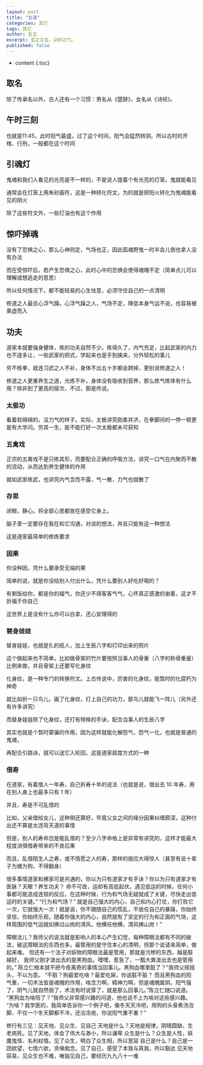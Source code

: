 ```yaml
---
layout: post
title: "玄道"
categories: 其它
tags: 其它
author: 玄玉
excerpt: 玄之又玄，众妙之门。
published: false
---
```


* content
{:toc}


## 取名
除了传承名以外，古人还有一个习惯：男名从《楚辞》，女名从《诗经》。

## 午时三刻
也就是11:45，此时阳气最盛。过了这个时间，阳气会猛然转阴。所以古时的开棺、行刑，一般都在这个时间

## 引魂灯
鬼魂和我们人看见的光亮是不一样的，不是说人提着个有光亮的灯笼，鬼就能看见

通常会在灯笼上用朱砂画符，这是一种转化符文，为的就是把阳火转化为鬼魂能看见的阴火

除了这些符文外，一些灯油也有这个作用

## 惊吓掉魂
没有了恐惧之心，那么心神则定，气场也正，因此孤魂野鬼一时半会儿倒也拿人没有办法

而在受惊吓后，若产生恐惧之心，此时心中的恐惧会使得魂魄不定（简单点儿可以理解成想逃走的意思）

所以任何情况下，都不能轻易的心生怯意，必须守住自己的一点清明



修道之人最忌心浮气躁。心浮气躁之人，气场不定，降低本身气运不说，也容易被乘虚而入





## 功夫

道家本就要强身健体，练的功夫自然不少。练得久了，内气充足，比起武家的内力也不遑多让，一些武家的把式，学起来也是手到擒来，分外轻松的事儿





穷不练拳，就连习武之人不补，身体不出五十岁都会跨掉，更别说修道之人！

修道之人更重养生之道，光练不补，身体没有吸收到营养，那么练气练体有什么用？除非到了更高的层次，不过，那是传说。

### 太极功
看着软绵绵的，没力气的样子。实际，太极讲究刚柔并济，在拳脚间的一停一顿更是有大学问。穷其一生，能不能打好一次太极都未可获知

### 五禽戏
正宗的五禽戏不是只练其形，而要配合正确的呼吸方法，讲究一口气在内聚而不散的流动，从而达到养生健体的作用

就如武家练武，也讲究内气含而不露，气一散，力气也就散了














### 存思

闭眼，静心。将全部心思都放在感受它身上。

脑子里一定要存在我在和它沟通，对谈的想法，并且只能有这一种想法

这是道家最简单的修炼要求

### 因果
你没种因，凭什么要承受无端的果

简单的说，就是你没给别人付出什么，凭什么要别人好吃好喝的？

有剩饭给你，都是你的福气，你还少不得客客气气，心怀真正感激的谢着，这才不折福于你自己

这世界上是没有什么你可以白拿，还心安理得的

### 替身娃娃
替身娃娃，也就是扎的纸人，加上生辰八字和打印出来的照片

这个做起来也不简单。比如做骨架的竹片要按照当事人的骨重（八字的称骨重量）比例来做，并且骨架上还要写化身纹

化身纹，是一种专门的转换符文。上古传说中，厉害的化身纹，能暂时的化腐朽为神奇

就比如折一只鸟儿，画了化身纹，打上自己的功力，那鸟儿就能飞一阵儿（另外还有许多讲究）

而替身娃娃除了化身纹，还打有特殊的手诀，配合当事人的生辰八字

其实也就是个暂时蒙骗的作用，因为这样就能化解怨气，怨气一化，也就是普通的鬼魂，

再配合引路诀，就可以送它入轮回，这是道家超度方式的一种

### 借寿
在道家，有着借人一年寿，自己折寿十年的说法（也就是说，借出去 10 年寿，用在别人身上也最多只有 1 年）

并且，寿是不可乱借的

比如，父亲借给女儿，这种倒还算好，毕竟父女之间的缘分因果纠缠颇深，这种付出还不算是太违背天道的事情

但是，别人的寿命岂是能乱借的？至少八字命格上是非常有讲究的，这样才能最大程度消弭借寿带来的不良后果

而且，乱借陌生人之寿，或不情愿之人的寿，那样的报应大得惊人（甚至有说十辈子为猪为狗，不得翻身）















很多事情道家和佛家可是共通的，你以为只有道家才有手诀？你以为只有道家才有医脉？天眼？养生功夫？
命不可改，运却有高低起伏，遇见低运的时候，任何小事都可能造成连锁的反应，在这种时候，行为和气场无疑就成了关键，尽快走出低运时的关键。”
“行为和气场？” 就是自己强大的内心，自己和内心打仗，你打败它一次，它就强大一次！就是说，你不跟随自己的慌乱，不放任自己的暴躁，你始终坚信，你始终乐观，随着你强大的内心，自然就有了坚定的行为和正面的气场，这样周围的低气运就如拂过山岗的清风，他横任他横，清风拂山岗！”







障眼法儿？我师父的说法就是影响人的本心产生幻觉，每种障眼法都有不同的破法，破这障眼法的东西也多。最管用的是守住本心的清明，但那个说请来简单，做起来难。
但还有一个法子对妖物的障眼法最是管用，那就是污秽的东西，越是脏越好，
我师父刚才泼出去的是黑狗血。嘿嘿，惹急了，一瓢大粪泼出去也是管用的。”
陈立仁根本就不把今夜离奇的事情当回事儿。黑狗血哪里脏了？”我师父摇摇头，不以为意。
“不脏？狗最爱吃啥？最爱吃屎，你说脏不脏？
而且黑狗血的阳气重，一切术法皆是魂魄的作用，啥念力啊，精神力啊，但是魂魄属阴，阳气强了，阴气儿就自然弱了，术法有时说穿了，就是那么回事儿。”陈立仁随口说道。 
“黑狗血为啥阳了？”我师父非常感兴趣的问道，他也说不上为啥对这些感兴趣。 
“为啥？我学医的，我简单告诉你一个例子吧，像冬天天冷吧，用狗的头骨煮汤泡脚，不仅一个冬天脚都不冷，还治冻疮，你说阳气重不重？” 


















修行有三见：见天地、见众生、见自己
天地是什么？天地是规律，阴晴圆缺、生老病死。见了天地，体会了伟大与渺小，所以谦卑
众生是什么？众生是人性，妖魔鬼怪、名利权情。见了众生，明白了众生相，所以宽容
自己是什么？自己是一团欲望，七情六欲，贪嗔痴念。见了自己，感受了本我与真我，所以豁达
见天地容易，见众生也不难，唯独见自己，要经历九九八十一难